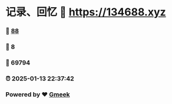 # 记录、回忆 :link: https://134688.xyz 
### :page_facing_up: [88](https://134688.xyz/tag.html) 
### :speech_balloon: 8 
### :hibiscus: 69794 
### :alarm_clock: 2025-01-13 22:37:42 
### Powered by :heart: [Gmeek](https://github.com/Meekdai/Gmeek)

